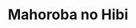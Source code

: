--- 
title: "Mahoroba no Hibi"
publishdate: "2019-7-1T16:48:46+02:00"
src: "https://365manga.net/manga/mahoroba-no-hibi"
image: "https://data.365manga.net/images/thumbnails/15868-mahoroba-no-hibi.jpg"
description: "Taka is depressed over the loss of his cat, and his best friend Tetsu is at a loss as to what he can do to make things return to normal. Then he meets Hana, a ditzy but adorable 'Denpa Onna'..."
---